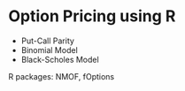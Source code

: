 # Option Pricing using R

- Put-Call Parity
- Binomial Model
- Black-Scholes Model

R packages: NMOF, fOptions
